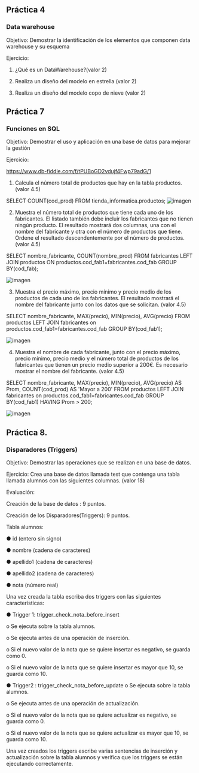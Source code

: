 
## Práctica 4
### Data warehouse

Objetivo: Demostrar la identificación de los elementos que componen data warehouse y
su esquema

Ejercicio:

1. ¿Qué es un DataWarehouse?(valor 2)

2. Realiza un diseño del modelo en estrella (valor 2)

3. Realiza un diseño del modelo copo de nieve (valor 2)


## Práctica 7
### Funciones en SQL
Objetivo: Demostrar el uso y aplicación en una base de datos para mejorar la gestión

Ejercicio:

https://www.db-fiddle.com/f/tPUBoGD2vdujf4Fwp79adG/1

1. Calcula el número total de productos que hay en la tabla productos. (valor 4.5)

SELECT COUNT(cod_prod) FROM tienda_informatica.productos;
![imagen](https://user-images.githubusercontent.com/19659201/171658644-eaef68f3-e667-4677-b4de-b2c2f8e42241.png)


2. Muestra el número total de productos que tiene cada uno de los fabricantes. El listado
también debe incluir los fabricantes que no tienen ningún producto. El resultado
mostrará dos columnas, una con el nombre del fabricante y otra con el número de
productos que tiene. Ordene el resultado descendentemente por el número de
productos. (valor 4.5)

SELECT nombre_fabricante, COUNT(nombre_prod) FROM fabricantes  LEFT JOIN productos ON productos.cod_fab1=fabricantes.cod_fab GROUP BY(cod_fab);

![imagen](https://user-images.githubusercontent.com/19659201/171666861-dc75f9a3-2f28-4450-be13-8382beb31f60.png)

3. Muestra el precio máximo, precio mínimo y precio medio de los productos de cada
uno de los fabricantes. El resultado mostrará el nombre del fabricante junto con los
datos que se solicitan. (valor 4.5)

SELECT nombre_fabricante, MAX(precio), MIN(precio), AVG(precio) FROM productos LEFT JOIN fabricantes on productos.cod_fab1=fabricantes.cod_fab GROUP BY(cod_fab1);

![imagen](https://user-images.githubusercontent.com/19659201/171667108-18c343a0-1ff5-4816-bb64-325e03cec7aa.png)

4. Muestra el nombre de cada fabricante, junto con el precio máximo, precio mínimo,
precio medio y el número total de productos de los fabricantes que tienen un precio
medio superior a 200€. Es necesario mostrar el nombre del fabricante. (valor 4.5)

SELECT nombre_fabricante, MAX(precio), MIN(precio), AVG(precio) AS Prom, COUNT(cod_prod) AS 'Mayor a 200' FROM productos LEFT JOIN fabricantes on productos.cod_fab1=fabricantes.cod_fab GROUP BY(cod_fab1) HAVING Prom > 200;

![imagen](https://user-images.githubusercontent.com/19659201/171668824-cbcd3f7d-c289-4a04-a275-3c674a66aff2.png)


## Práctica 8.
### Disparadores (Triggers)

Objetivo: Demostrar las operaciones que se realizan en una base de datos.

Ejercicio: Crea una base de datos llamada test que contenga una tabla llamada
alumnos con las siguientes columnas. (valor 18)

Evaluación:

Creación de la base de datos : 9 puntos.

Creación de los Disparadores(Triggers): 9 puntos.

Tabla alumnos:

● id (entero sin signo)

● nombre (cadena de caracteres)

● apellido1 (cadena de caracteres)

● apellido2 (cadena de caracteres)

● nota (número real)

Una vez creada la tabla escriba dos triggers con las siguientes características:

● Trigger 1: trigger_check_nota_before_insert

  o Se ejecuta sobre la tabla alumnos.
  
  o Se ejecuta antes de una operación de inserción.
  
  o Si el nuevo valor de la nota que se quiere insertar es negativo, se guarda
  como 0.
  
  o Si el nuevo valor de la nota que se quiere insertar es mayor que 10, se
  guarda como 10.

● Trigger2 : trigger_check_nota_before_update
  o Se ejecuta sobre la tabla alumnos.
  
  o Se ejecuta antes de una operación de actualización.
  
  o Si el nuevo valor de la nota que se quiere actualizar es negativo, se guarda
  como 0.
  
  o Si el nuevo valor de la nota que se quiere actualizar es mayor que 10, se
  guarda como 10.
  
Una vez creados los triggers escribe varias sentencias de inserción y actualización
sobre la tabla alumnos y verifica que los triggers se están ejecutando
correctamente.

